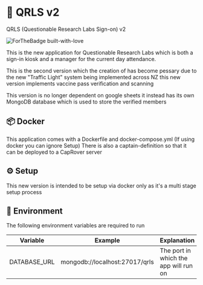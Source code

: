 # 👾 QRLS v2

QRLS (Questionable Research Labs Sign-on) v2

![ForTheBadge built-with-love](http://ForTheBadge.com/images/badges/built-with-love.svg)

This is the new application for Questionable Research Labs which is both a sign-in kiosk and a manager for the current
day attendance.

This is the second version which the creation of has become pessary due to the new "Traffic Light" system being
implemented across NZ this new version implements vaccine pass verification and scanning

This version is no longer dependent on google sheets it instead has its own MongoDB database which
is used to store the verified members

## 📦 Docker

This application comes with a Dockerfile and docker-compose.yml
(If using docker you can ignore Setup)
There is also a captain-definition so that it can be deployed to a CapRover server

## ⚙️ Setup

This new version is intended to be setup via docker only as it's a multi stage setup process

## 📝 Environment

The following environment variables are required to run

| Variable     | Example                        | Explanation                           |
|--------------|--------------------------------|---------------------------------------|
| DATABASE_URL | mongodb://localhost:27017/qrls | The port in which the app will run on |
